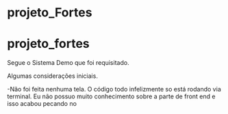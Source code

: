 # projeto_Fortes
# projeto_fortes

Segue o Sistema Demo que foi requisitado.

Algumas considerações iniciais.

-Não foi feita nenhuma tela. O código todo infelizmente so está rodando via terminal. Eu não possuo muito conhecimento sobre a parte de front end e isso acabou pecando no 
